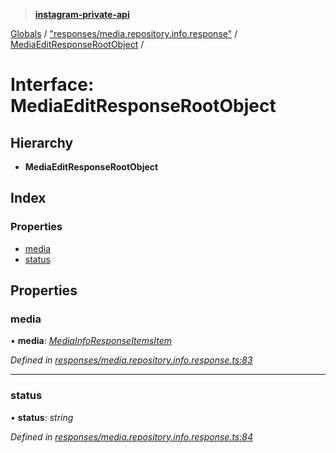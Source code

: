 > **[instagram-private-api](../README.md)**

[Globals](../README.md) / ["responses/media.repository.info.response"](../modules/_responses_media_repository_info_response_.md) / [MediaEditResponseRootObject](_responses_media_repository_info_response_.mediaeditresponserootobject.md) /

# Interface: MediaEditResponseRootObject

## Hierarchy

* **MediaEditResponseRootObject**

## Index

### Properties

* [media](_responses_media_repository_info_response_.mediaeditresponserootobject.md#media)
* [status](_responses_media_repository_info_response_.mediaeditresponserootobject.md#status)

## Properties

###  media

• **media**: *[MediaInfoResponseItemsItem](_responses_media_repository_info_response_.mediainforesponseitemsitem.md)*

*Defined in [responses/media.repository.info.response.ts:83](https://github.com/dilame/instagram-private-api/blob/01eb399/src/responses/media.repository.info.response.ts#L83)*

___

###  status

• **status**: *string*

*Defined in [responses/media.repository.info.response.ts:84](https://github.com/dilame/instagram-private-api/blob/01eb399/src/responses/media.repository.info.response.ts#L84)*